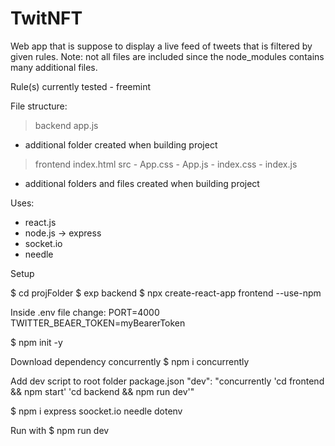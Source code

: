 # TwitNFT

Web app that is suppose to display a live feed of tweets that is filtered by given rules. Note: not all files are included since the node_modules contains many additional files. 

Rule(s) currently tested - freemint

File structure:

> backend
  > app.js
  + additional folder created when building project

> frontend
  index.html
  > src
    - App.css
    - App.js
    - index.css
    - index.js
  + additional folders and files created when building project
  
Uses:
  - react.js
  - node.js -> express
  - socket.io
  - needle
  
 Setup
 
 $ cd projFolder 
 $ exp backend
 $ npx create-react-app frontend --use-npm
 
 
 Inside .env file change:
    PORT=4000
    TWITTER_BEAER_TOKEN=myBearerToken
 
 $ npm init -y
 
 Download dependency concurrently
 $ npm i concurrently
 
 Add dev script to root folder package.json
 "dev": "concurrently 'cd frontend && npm start' 'cd backend && npm run dev'"
 
 $ npm i express soocket.io needle dotenv
 
 Run with 
 $ npm run dev
 
 
 
  

  
    
